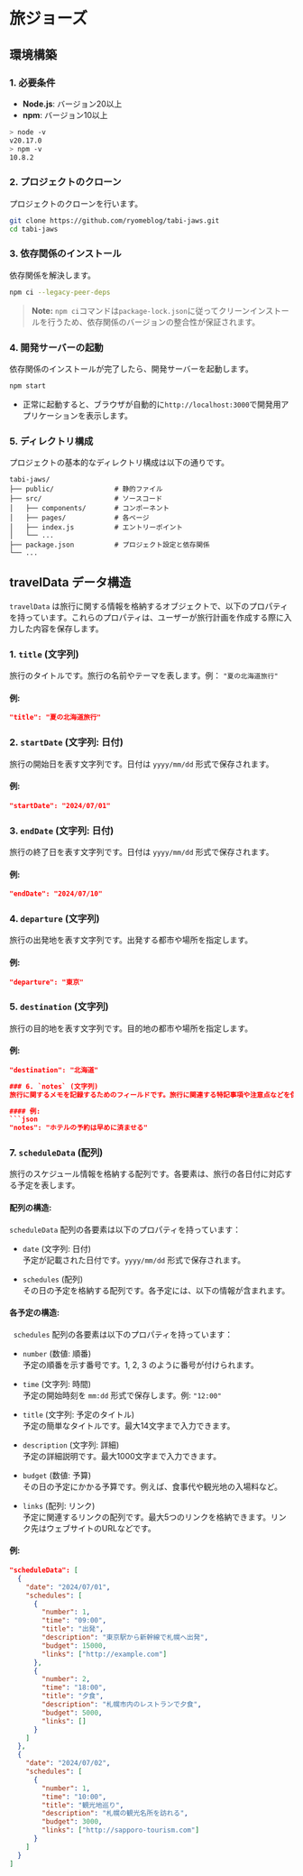 # 旅ジョーズ

## 環境構築

### 1. 必要条件

- **Node.js**: バージョン20以上  
- **npm**: バージョン10以上

```bash
> node -v
v20.17.0
> npm -v
10.8.2
```

### 2. プロジェクトのクローン

プロジェクトのクローンを行います。

```bash
git clone https://github.com/ryomeblog/tabi-jaws.git
cd tabi-jaws
```

### 3. 依存関係のインストール

依存関係を解決します。

```bash
npm ci --legacy-peer-deps
```

> **Note:** `npm ci`コマンドは`package-lock.json`に従ってクリーンインストールを行うため、依存関係のバージョンの整合性が保証されます。

### 4. 開発サーバーの起動

依存関係のインストールが完了したら、開発サーバーを起動します。

```bash
npm start
```

- 正常に起動すると、ブラウザが自動的に`http://localhost:3000`で開発用アプリケーションを表示します。

### 5. ディレクトリ構成

プロジェクトの基本的なディレクトリ構成は以下の通りです。

```
tabi-jaws/
├── public/               # 静的ファイル
├── src/                  # ソースコード
│   ├── components/       # コンポーネント
│   ├── pages/            # 各ページ
│   ├── index.js          # エントリーポイント
│   └── ...
├── package.json          # プロジェクト設定と依存関係
└── ...
```
## travelData データ構造

`travelData` は旅行に関する情報を格納するオブジェクトで、以下のプロパティを持っています。これらのプロパティは、ユーザーが旅行計画を作成する際に入力した内容を保存します。

### 1. `title` (文字列)
旅行のタイトルです。旅行の名前やテーマを表します。例： `"夏の北海道旅行"`

#### 例:
```json
"title": "夏の北海道旅行"
```

### 2. `startDate` (文字列: 日付)
旅行の開始日を表す文字列です。日付は `yyyy/mm/dd` 形式で保存されます。

#### 例:
```json
"startDate": "2024/07/01"
```

### 3. `endDate` (文字列: 日付)
旅行の終了日を表す文字列です。日付は `yyyy/mm/dd` 形式で保存されます。

#### 例:
```json
"endDate": "2024/07/10"
```

### 4. `departure` (文字列)
旅行の出発地を表す文字列です。出発する都市や場所を指定します。

#### 例:
```json
"departure": "東京"
```

### 5. `destination` (文字列)
旅行の目的地を表す文字列です。目的地の都市や場所を指定します。

#### 例:
```json
"destination": "北海道"

### 6. `notes` (文字列)
旅行に関するメモを記録するためのフィールドです。旅行に関連する特記事項や注意点などを保存できます。

#### 例:
```json
"notes": "ホテルの予約は早めに済ませる"
```

### 7. `scheduleData` (配列)
旅行のスケジュール情報を格納する配列です。各要素は、旅行の各日付に対応する予定を表します。

#### 配列の構造:
`scheduleData` 配列の各要素は以下のプロパティを持っています：

- `date` (文字列: 日付)  
  予定が記載された日付です。`yyyy/mm/dd` 形式で保存されます。
  
- `schedules` (配列)  
  その日の予定を格納する配列です。各予定には、以下の情報が含まれます。

#### 各予定の構造:
` schedules` 配列の各要素は以下のプロパティを持っています：

- `number` (数値: 順番)  
  予定の順番を示す番号です。1, 2, 3 のように番号が付けられます。
  
- `time` (文字列: 時間)  
  予定の開始時刻を `mm:dd` 形式で保存します。例: `"12:00"`

- `title` (文字列: 予定のタイトル)  
  予定の簡単なタイトルです。最大14文字まで入力できます。

- `description` (文字列: 詳細)  
  予定の詳細説明です。最大1000文字まで入力できます。

- `budget` (数値: 予算)  
  その日の予定にかかる予算です。例えば、食事代や観光地の入場料など。

- `links` (配列: リンク)  
  予定に関連するリンクの配列です。最大5つのリンクを格納できます。リンク先はウェブサイトのURLなどです。

#### 例:
```json
"scheduleData": [
  {
    "date": "2024/07/01",
    "schedules": [
      {
        "number": 1,
        "time": "09:00",
        "title": "出発",
        "description": "東京駅から新幹線で札幌へ出発",
        "budget": 15000,
        "links": ["http://example.com"]
      },
      {
        "number": 2,
        "time": "18:00",
        "title": "夕食",
        "description": "札幌市内のレストランで夕食",
        "budget": 5000,
        "links": []
      }
    ]
  },
  {
    "date": "2024/07/02",
    "schedules": [
      {
        "number": 1,
        "time": "10:00",
        "title": "観光地巡り",
        "description": "札幌の観光名所を訪れる",
        "budget": 3000,
        "links": ["http://sapporo-tourism.com"]
      }
    ]
  }
]
```

